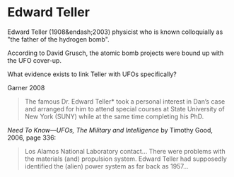 # Edward Teller

Edward Teller (1908&endash;2003) physicist who is known colloquially as "the father of the hydrogen bomb".

According to David Grusch, the atomic bomb projects were bound up with the UFO cover-up.

What evidence exists to link Teller with UFOs specifically?

Garner 2008
> The famous Dr. Edward Teller* took a personal interest in Dan’s case and
arranged for him to attend special courses at State University of New York
(SUNY) while at the same time completing his PhD.

*Need To Know—UFOs, The Military and Intelligence* by Timothy Good, 2006, page 336:
> Los Alamos National Laboratory contact... There were problems with the materials (and)
propulsion system. Edward Teller had supposedly identified the (alien) power
system as far back as 1957...
